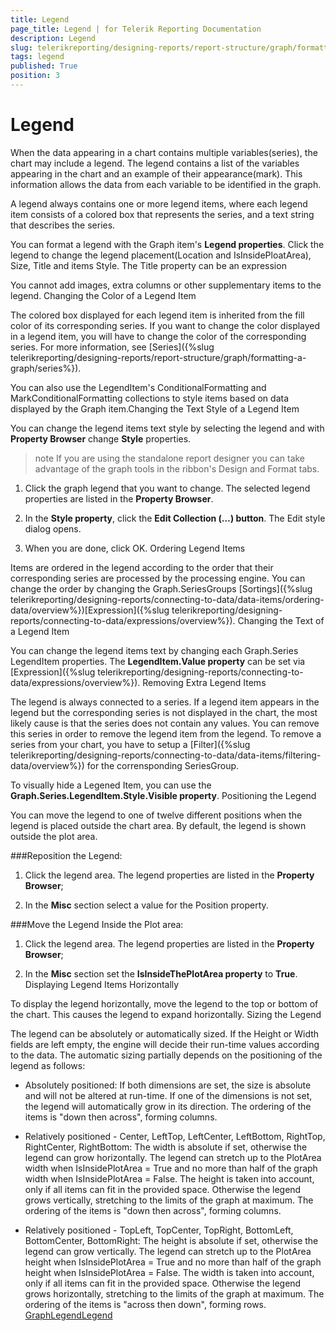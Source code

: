 ```yaml
---
title: Legend
page_title: Legend | for Telerik Reporting Documentation
description: Legend
slug: telerikreporting/designing-reports/report-structure/graph/formatting-a-graph/legend
tags: legend
published: True
position: 3
---
```


# Legend



When the data appearing in a chart contains multiple variables(series), the chart may include a legend.         The legend contains a list of the variables appearing in the chart and an example of their appearance(mark).         This information allows the data from each variable to be identified in the graph.       

A legend always contains one or more legend items, where each legend item consists of a colored box that represents the series,         and a text string that describes the series.       

You can format a legend with the Graph item's __Legend properties__.         Click the legend to change the legend placement(Location and IsInsidePloatArea), Size, Title and items Style. The Title property can be an expression       

You cannot add images, extra columns or other supplementary items to the legend.       Changing the Color of a Legend Item

The colored box displayed for each legend item is inherited from the fill color of its corresponding series.           If you want to change the color displayed in a legend item, you will have to change the color of the corresponding series.           For more information, see [Series]({%slug telerikreporting/designing-reports/report-structure/graph/formatting-a-graph/series%}).         

You can also use the LegendItem's ConditionalFormatting and MarkConditionalFormatting collections to style items based on data displayed by the Graph item.Changing the Text Style of a Legend Item

You can change the legend items text style by selecting the legend and with __Property Browser__ change __Style__ properties.         

>note If you are using the standalone report designer you can take advantage of the graph tools in the ribbon's Design and Format tabs.           


1. Click the graph legend that you want to change.    The selected legend properties are listed in the __Property Browser__.                 

1. In the __Style property__, click the __Edit Collection (…) button__.                     The Edit style dialog opens.                 

1. When you are done, click OK.                 Ordering Legend Items

Items are ordered in the legend according to the order that their corresponding series are processed by the processing engine.           You can change the order by changing the Graph.SeriesGroups [Sortings]({%slug telerikreporting/designing-reports/connecting-to-data/data-items/ordering-data/overview%})[Expression]({%slug telerikreporting/designing-reports/connecting-to-data/expressions/overview%}).         Changing the Text of a Legend Item

You can change the legend items text by changing each Graph.Series LegendItem properties. The __LegendItem.Value property__ can be set via [Expression]({%slug telerikreporting/designing-reports/connecting-to-data/expressions/overview%}).         Removing Extra Legend Items

The legend is always connected to a series.           If a legend item appears in the legend but the corresponding series is not displayed in the chart,           the most likely cause is that the series does not contain any values.           You can remove this series in order to remove the legend item from the legend.           To remove a series from your chart, you have to setup a [Filter]({%slug telerikreporting/designing-reports/connecting-to-data/data-items/filtering-data/overview%}) for the corrensponding SeriesGroup.         

To visually hide a Legened Item, you can use the __Graph.Series.LegendItem.Style.Visible property__.         Positioning the Legend

You can move the legend to one of twelve different positions when the legend is placed outside the chart area.           By default, the legend is shown outside the plot area.         

###Reposition the Legend:

1. Click the legend area.    The legend properties are listed in the __Property Browser__;                 

1. In the __Misc__ section select a value for the Position property.                 

###Move the Legend Inside the Plot area:

1. Click the legend area.    The legend properties are listed in the __Property Browser__;                 

1. In the __Misc__ section set the __IsInsideThePlotArea property__ to __True__.                 Displaying Legend Items Horizontally

To display the legend horizontally, move the legend to the top or bottom of the chart. This causes the legend to expand horizontally.                 Sizing the Legend
      

The legend can be absolutely or automatically sized.           If the Height or Width fields are left empty, the engine will decide their run-time values according to the data.           The automatic sizing partially depends on the positioning of the legend as follows:         

* Absolutely positioned:             If both dimensions are set, the size is absolute and will not be altered at run-time.             If one of the dimensions is not set, the legend will automatically grow in its direction.             The ordering of the items is "down then across", forming columns.             

* Relatively positioned - Center, LeftTop, LeftCenter, LeftBottom, RightTop, RightCenter, RightBottom:             The width is absolute if set, otherwise the legend can grow horizontally.               The legend can stretch up to the PlotArea width when IsInsidePlotArea = True and no more than half of the graph width when IsInsidePlotArea = False.             The height is taken into account, only if all items can fit in the provided space.               Otherwise the legend grows vertically, stretching to the limits of the graph at maximum.             The ordering of the items is "down then across", forming columns.             

* Relatively positioned - TopLeft, TopCenter, TopRight, BottomLeft, BottomCenter, BottomRight:             The height is absolute if set, otherwise the legend can grow vertically.               The legend can stretch up to the PlotArea height when IsInsidePlotArea = True and no more than half of the graph height when IsInsidePlotArea = False.             The width is taken into account, only if all items can fit in the provided space.               Otherwise the legend grows horizontally, stretching to the limits of the graph at maximum.             The ordering of the items is "across then down", forming rows.             [GraphLegend](/reporting/api/Telerik.Reporting.GraphLegend)[Legend](/reporting/api/Telerik.Reporting.Graph#Telerik_Reporting_Graph_Legend)
